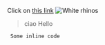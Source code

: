 Click on [ this link](https://youtu.be/dQw4w9WgXcQ)
![White rhinos](https://freeimages.com/or/7bab/africa_white_rhinos_rhino.jpg)
> ciao 
> Hello


` Some inline code` 